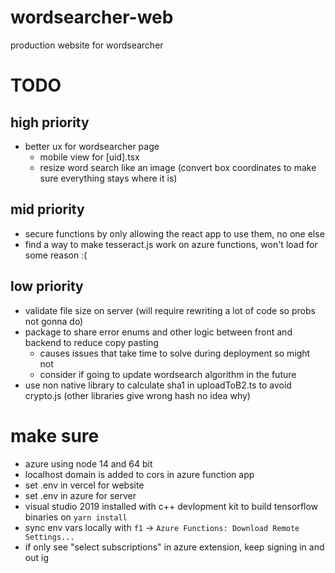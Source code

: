 # wordsearcher-web

production website for wordsearcher

# TODO

## high priority

-   better ux for wordsearcher page
    -   mobile view for [uid].tsx
    -   resize word search like an image (convert box coordinates to make sure everything stays where it is)

## mid priority

-   secure functions by only allowing the react app to use them, no one else
-   find a way to make tesseract.js work on azure functions, won't load for some reason :(

## low priority

-   validate file size on server (will require rewriting a lot of code so probs not gonna do)
-   package to share error enums and other logic between front and backend to reduce copy pasting
    -   causes issues that take time to solve during deployment so might not
    -   consider if going to update wordsearch algorithm in the future
-   use non native library to calculate sha1 in uploadToB2.ts to avoid crypto.js (other libraries give wrong hash no idea why)

# make sure

-   azure using node 14 and 64 bit
-   localhost domain is added to cors in azure function app
-   set .env in vercel for website
-   set .env in azure for server
-   visual studio 2019 installed with c++ devlopment kit to build tensorflow binaries on `yarn install`
-   sync env vars locally with `f1` -> `Azure Functions: Download Remote Settings...`
-   if only see "select subscriptions" in azure extension, keep signing in and out ig
